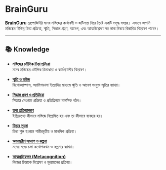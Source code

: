 # BrainGuru

**BrainGuru** রেপোজিটরি মানব মস্তিষ্কের কার্যাবলী ও জটিলতা নিয়ে তৈরি একটি সমৃদ্ধ সংগ্রহ। এখানে আপনি মস্তিষ্কের বিভিন্ন চিন্তা প্রক্রিয়া, স্মৃতি, সিদ্ধান্ত গ্রহণ, আবেগ, এবং আত্মবিশ্লেষণ সহ নানা বিষয়ে বিস্তারিত বিশ্লেষণ পাবেন।

---

## 📚 Knowledge

- **[মস্তিষ্কের মৌলিক চিন্তা প্রক্রিয়া](./Basic_Human_Brain_Thinking_Function.md)**  
  মানব মস্তিষ্কের মৌলিক চিন্তাধারা ও কার্যপ্রণালীর বিশ্লেষণ।

- **[স্মৃতি ও মস্তিষ্ক](./association_with_memory.md)**  
  হিপোক্যাম্পাস, অ্যামিগডালা ইত্যাদির মাধ্যমে স্মৃতি ও আবেগ সংযুক্ত স্মৃতির ব্যাখ্যা।

- **[সিদ্ধান্ত গ্রহণ ও প্রতিক্রিয়া](./decision_making_%26_response.md)**  
  সিদ্ধান্ত নেওয়ার প্রক্রিয়া ও প্রতিক্রিয়ার মানসিক গঠন।

- **[তথ্য প্রক্রিয়াকরণ](./information_processing.md)**  
  ইন্দ্রিয়তথ্য কীভাবে মস্তিষ্কে বিশ্লেষিত হয় এবং তা কীভাবে ব্যবহার হয়।

- **[চিন্তার সূচনা](./initiation_of_thought.md)**  
  চিন্তা শুরু হওয়ার শারীরবৃত্তীয় ও মানসিক প্রক্রিয়া।

- **[অভ্যন্তরীণ সংলাপ ও কল্পনা](./inner_dialogue_%26_imagination.md)**  
  মনের মধ্যে চলা কথোপকথন ও কল্পনার ব্যাখ্যা।

- **[আত্মপ্রতিফলন (Metacognition)](./metacognition.md)**  
  নিজের চিন্তাকে বিশ্লেষণ ও মূল্যায়নের প্রক্রিয়া।
